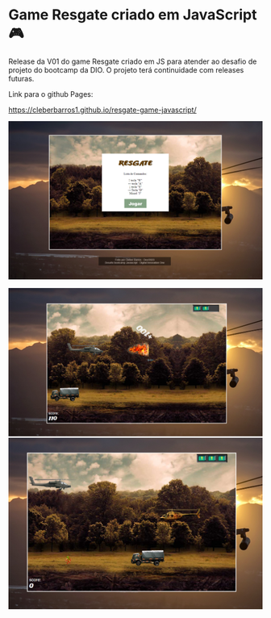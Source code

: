 # Game Resgate criado em JavaScript :video_game:

Release da V01 do game Resgate criado em JS para atender ao desafio de projeto do bootcamp da DIO.
O projeto terá continuidade com releases futuras.

Link para o github Pages:

https://cleberbarros1.github.io/resgate-game-javascript/



![ex01](assets/img/ex01.PNG)



![ex03](assets/img/ex03.PNG)![ex02](assets/img/ex02.PNG)